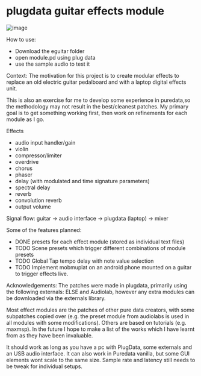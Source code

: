 # plugdata guitar effects module

![image](https://github.com/user-attachments/assets/8e3b02c6-a629-4e8e-a50b-e8f1c44d0cfb)

How to use:
- Download the eguitar folder
- open module.pd using plug data
- use the sample audio to test it

Context:
The motivation for this project is to create modular effects to replace an old electric guitar pedalboard and with a laptop digital effects unit.

This is also an exercise for me to develop some experience in puredata,so the methodology may not result in the best/cleanest patches. My primary goal is to get something working first, then work on refinements for each module as I go. 

Effects
- audio input handler/gain
- violin
- compressor/limiter
- overdrive
- chorus
- phaser
- delay (with modulated and time signature parameters)
- spectral delay 
- reverb
- convolution reverb
- output volume

Signal flow: guitar -> audio interface -> plugdata (laptop) -> mixer

Some of the features planned:
- DONE presets for each effect module (stored as individual text files)
- TODO Scene presets which trigger different combinations of module presets
- TODO Global Tap tempo delay with note value selection
- TODO Implement mobmuplat on an android phone mounted on a guitar to trigger effects live.

Acknowledgements:
The patches were made in plugdata, primarily using the following externals: ELSE and Audiolab, however any extra modules can be downloaded via the externals library.

Most effect modules are the patches of other pure data creators, with some subpatches copied over (e.g. the preset module from audiolabs is used in all modules with some modifications). 
Others are based on tutorials (e.g. maxmsp). In the future I hope to make a list of the works which I have learnt from as they have been invaluable.

It should work as long as you have a pc with PlugData, some externals and an USB audio interface. It can also work in Puredata vanilla, but some GUI elements wont scale to the same size. Sample rate and latency still needs to be tweak for individual setups.
